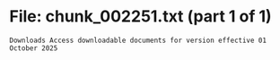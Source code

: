 ﻿# File: chunk_002251.txt (part 1 of 1)
```
Downloads Access downloadable documents for version effective 01 October 2025
```

